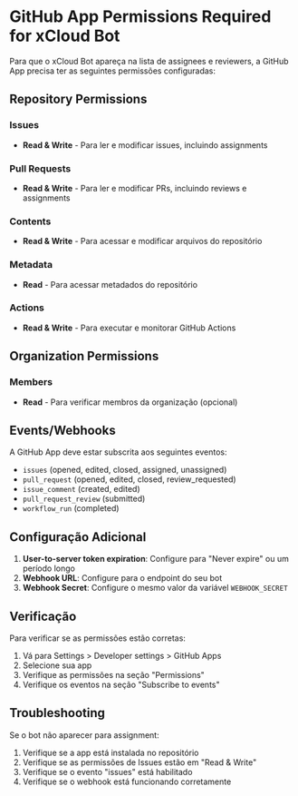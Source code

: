 # GitHub App Permissions Required for xCloud Bot

Para que o xCloud Bot apareça na lista de assignees e reviewers, a GitHub App precisa ter as seguintes permissões configuradas:

## Repository Permissions

### Issues
- **Read & Write** - Para ler e modificar issues, incluindo assignments

### Pull Requests  
- **Read & Write** - Para ler e modificar PRs, incluindo reviews e assignments

### Contents
- **Read & Write** - Para acessar e modificar arquivos do repositório

### Metadata
- **Read** - Para acessar metadados do repositório

### Actions
- **Read & Write** - Para executar e monitorar GitHub Actions

## Organization Permissions

### Members
- **Read** - Para verificar membros da organização (opcional)

## Events/Webhooks

A GitHub App deve estar subscrita aos seguintes eventos:

- `issues` (opened, edited, closed, assigned, unassigned)
- `pull_request` (opened, edited, closed, review_requested)
- `issue_comment` (created, edited)
- `pull_request_review` (submitted)
- `workflow_run` (completed)

## Configuração Adicional

1. **User-to-server token expiration**: Configure para "Never expire" ou um período longo
2. **Webhook URL**: Configure para o endpoint do seu bot
3. **Webhook Secret**: Configure o mesmo valor da variável `WEBHOOK_SECRET`

## Verificação

Para verificar se as permissões estão corretas:

1. Vá para Settings > Developer settings > GitHub Apps
2. Selecione sua app
3. Verifique as permissões na seção "Permissions"
4. Verifique os eventos na seção "Subscribe to events"

## Troubleshooting

Se o bot não aparecer para assignment:

1. Verifique se a app está instalada no repositório
2. Verifique se as permissões de Issues estão em "Read & Write"
3. Verifique se o evento "issues" está habilitado
4. Verifique se o webhook está funcionando corretamente